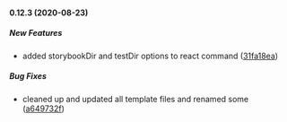 #### 0.12.3 (2020-08-23)

##### New Features

*  added storybookDir and testDir options to react command ([31fa18ea](https://github.com/IgorSzyporyn/plop-scaffold/commit/31fa18ea934b167fa4383cb72389fbe9bb45e3a7))

##### Bug Fixes

*  cleaned up and updated all template files and renamed some ([a649732f](https://github.com/IgorSzyporyn/plop-scaffold/commit/a649732f96e607f94640b718ebaa24413f7ce62f))

